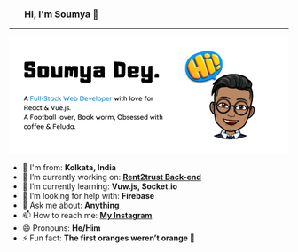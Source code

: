 ### &nbsp;&nbsp;&nbsp;&nbsp;&nbsp;&nbsp;&nbsp;Hi, I'm Soumya 👋
<hr>
<img src="https://raw.githubusercontent.com/Soumya-Dey/Soumya-Dey/master/readme-header-crooped.png" width="740" alt="banner that says Soumya Dey"/>

- 🧭 I'm from: **Kolkata, India**
- 🔭 I’m currently working on: **[Rent2trust Back-end](https://github.com/Digital-servicess/backend_node)**
- 🌱 I’m currently learning: **Vuw.js, Socket.io**
- 🤔 I’m looking for help with: **Firebase**
- 💬 Ask me about: **Anything**
- 📫 How to reach me: **[My Instagram](https://www.instagram.com/soumya_sl/)**
- 😄 Pronouns: **He/Him** 
- ⚡ Fun fact: **The first oranges weren’t orange 🍊**
